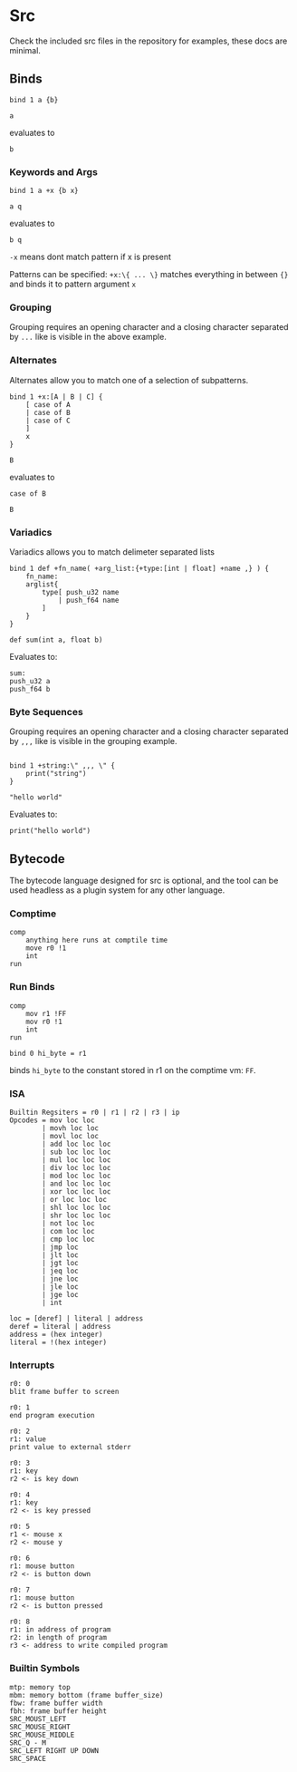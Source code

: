 # Src

Check the included src files in the repository for examples, these docs are minimal.

## Binds

```
bind 1 a {b}

a
```

evaluates to

```
b
```

### Keywords and Args

```
bind 1 a +x {b x}

a q
```

evaluates to

```
b q
```

`-x` means dont match pattern if x is present

Patterns can be specified: ` +x:\{ ... \} ` matches everything in between `{}` and binds it to pattern argument `x`

### Grouping

Grouping requires an opening character and a closing character separated by `...` like is visible in the above example.

### Alternates

Alternates allow you to match one of a selection of subpatterns.
```
bind 1 +x:[A | B | C] {
    [ case of A
    | case of B
    | case of C
    ]
    x
}

B

```

evaluates to

```
case of B

B
```

### Variadics

Variadics allows you to match delimeter separated lists
```
bind 1 def +fn_name( +arg_list:{+type:[int | float] +name ,} ) {
    fn_name:
    arglist{
        type[ push_u32 name
            | push_f64 name
        ]
    }
}

def sum(int a, float b)

```

Evaluates to:
```
sum:
push_u32 a
push_f64 b
```

### Byte Sequences

Grouping requires an opening character and a closing character separated by `,,,` like is visible in the grouping example.
```

bind 1 +string:\" ,,, \" {
    print("string")
}

"hello world"

```

Evaluates to:
```
print("hello world")
```

## Bytecode
The bytecode language designed for src is optional, and the tool can be used headless as a plugin system for any other language.

### Comptime
```
comp
    anything here runs at comptile time
    move r0 !1
    int
run
```

### Run Binds
```
comp
    mov r1 !FF
    mov r0 !1
    int
run

bind 0 hi_byte = r1
```
binds `hi_byte` to the constant stored in r1 on the comptime vm: `FF`.

### ISA

```
Builtin Regsiters = r0 | r1 | r2 | r3 | ip
Opcodes = mov loc loc
        | movh loc loc
        | movl loc loc
        | add loc loc loc
        | sub loc loc loc
        | mul loc loc loc
        | div loc loc loc
        | mod loc loc loc
        | and loc loc loc
        | xor loc loc loc
        | or loc loc loc
        | shl loc loc loc
        | shr loc loc loc
        | not loc loc
        | com loc loc
        | cmp loc loc
        | jmp loc
        | jlt loc
        | jgt loc
        | jeq loc
        | jne loc
        | jle loc
        | jge loc
        | int

loc = [deref] | literal | address
deref = literal | address
address = (hex integer)
literal = !(hex integer)
```

### Interrupts

```
r0: 0
blit frame buffer to screen

r0: 1
end program execution

r0: 2
r1: value
print value to external stderr 

r0: 3
r1: key
r2 <- is key down

r0: 4
r1: key
r2 <- is key pressed

r0: 5
r1 <- mouse x
r2 <- mouse y

r0: 6
r1: mouse button
r2 <- is button down

r0: 7
r1: mouse button
r2 <- is button pressed

r0: 8
r1: in address of program
r2: in length of program
r3 <- address to write compiled program
```

### Builtin Symbols
```
mtp: memory top
mbm: memory bottom (frame buffer_size)
fbw: frame buffer width
fbh: frame buffer height 
SRC_MOUST_LEFT
SRC_MOUSE_RIGHT
SRC_MOUSE_MIDDLE
SRC_Q - M
SRC_LEFT RIGHT UP DOWN
SRC_SPACE
```
